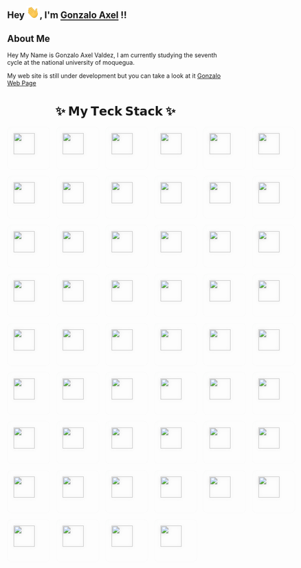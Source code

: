## Hey <img src="https://raw.githubusercontent.com/parth-27/parth-27/master/Hi.gif" width="30px">, I'm [Gonzalo Axel](https://github.com/GonzaloAxelH) !!

</h2>

## About Me

Hey My Name is Gonzalo Axel Valdez, I am currently studying the seventh cycle at the national university of moquegua.

My web site is still under development but you can take a look at it [Gonzalo Web Page ](https://gonzalo.vercel.app/)

<style>
  .wrapper{
    display: grid;
    grid-template-columns: 1fr 1fr 1fr 1fr 1fr 1fr;
    grid-gap: 1em;
    place-items: center;
  }
  @media (max-width: 768px) {
       .wrapper{
           grid-template-columns: 1fr 1fr 1fr 1fr;
       }
  }

  @media (max-width: 560px) {
      .wrapper{
          grid-template-columns: 1fr 1fr 1fr;
      }
  }

  @media (max-width: 400px) {
      .wrapper{
          grid-template-columns: 1fr 1fr;
      }
  }
 
  .avatar {
    position: relative;
    display: flex;
    align-items: center;
    justify-content: center;
    width: 100px;
    height: 100px;
    border-radius: 10%;
    overflow: hidden;
    box-shadow: inset 0 0 1px 1px rgba(0, 0, 0, 0.015);
  }

  .avatar img {
    height: 70%;
    width: 70%;
    z-index: 2;
    filter: drop-shadow(0 1px 4px rgba(0, 0, 0, 0.12));
  }

  .avatar .background {
    position: absolute;
    z-index: 1;
    pointer-events: none;
    top: 0;
    left: 0;
    width: 100%;
    height: 100%;

    transform: scale(2);
    filter: blur(13px) opacity(0.2);
  }

</style>

<div align="center">
  <h1 align="center">✨ 𝗠𝘆 𝗧𝗲𝗰𝗸 𝗦𝘁𝗮𝗰𝗸 ✨</h1>
</div>
<div class="wrapper">
  <div class="avatar">
      <img alt="" aria-hidden src="https://cdn.svgporn.com/logos/javascript.svg" class="background" />
      <img alt="" src="https://cdn.svgporn.com/logos/javascript.svg" width="100" height="100" />
    </div>
 
 <div class="avatar">
      <img alt="" aria-hidden src="https://cdn.svgporn.com/logos/react.svg" class="background" />
      <img alt="" src="https://cdn.svgporn.com/logos/react.svg" width="100" height="100" />
    </div>

 <div class="avatar">
      <img alt="" aria-hidden src="https://cdn.svgporn.com/logos/nextjs-icon.svg" class="background" />
      <img alt="" src="https://cdn.svgporn.com/logos/nextjs-icon.svg" width="100" height="100" />
    </div>

 <div class="avatar">
      <img alt="" aria-hidden src="https://cdn.svgporn.com/logos/tailwindcss-icon.svg" class="background" />
      <img alt="" src="https://cdn.svgporn.com/logos/tailwindcss-icon.svg" width="100" height="100" />
    </div>
 <div class="avatar">
      <img alt="" aria-hidden src="https://cdn.svgporn.com/logos/laravel.svg" class="background" />
      <img alt="" src="https://cdn.svgporn.com/logos/laravel.svg" width="100" height="100" />
    </div>

 <div class="avatar">
      <img alt="" aria-hidden src="https://cdn.svgporn.com/logos/nodejs-icon.svg" class="background" />
      <img alt="" src="https://cdn.svgporn.com/logos/nodejs-icon.svg" width="100" height="100" />
    </div>

 <div class="avatar">
      <img alt="" aria-hidden src="https://cdn.svgporn.com/logos/ethereum-color.svg" class="background" />
      <img alt="" src="https://cdn.svgporn.com/logos/ethereum-color.svg" width="100" height="100" />
    </div>

 <div class="avatar">
      <img alt="" aria-hidden src="https://cdn.svgporn.com/logos/typescript-icon.svg" class="background" />
      <img alt="" src="https://cdn.svgporn.com/logos/typescript-icon.svg" width="100" height="100" />
    </div>
 <div class="avatar">
      <img alt="" aria-hidden src="https://cdn.svgporn.com/logos/git-icon.svg" class="background" />
      <img alt="" src="https://cdn.svgporn.com/logos/git-icon.svg" width="100" height="100" />
    </div>
 <div class="avatar">
      <img alt="" aria-hidden src="https://cdn.svgporn.com/logos/bitcoin.svg" class="background" />
      <img alt="" src="https://cdn.svgporn.com/logos/bitcoin.svg" width="100" height="100" />
    </div>
 <div class="avatar">
      <img alt="" aria-hidden src="https://cdn.svgporn.com/logos/solidity.svg" class="background" />
      <img alt="" src="https://cdn.svgporn.com/logos/solidity.svg" width="100" height="100" />
    </div>

  <div class="avatar">
      <img alt="" aria-hidden src="https://cdn.svgporn.com/logos/bootstrap.svg" class="background" />
      <img alt="" src="https://cdn.svgporn.com/logos/bootstrap.svg" width="100" height="100" />
    </div>
 
 <div class="avatar">
      <img alt="" aria-hidden src="https://cdn.svgporn.com/logos/mysql.svg" class="background" />
      <img alt="" src="https://cdn.svgporn.com/logos/mysql.svg" width="100" height="100" />
    </div>

 <div class="avatar">
      <img alt="" aria-hidden src="https://cdn.svgporn.com/logos/mongodb.svg" class="background" />
      <img alt="" src="https://cdn.svgporn.com/logos/mongodb.svg" width="100" height="100" />
    </div>

 <div class="avatar">
      <img alt="" aria-hidden src="https://cdn.svgporn.com/logos/angular-icon.svg" class="background" />
      <img alt="" src="https://cdn.svgporn.com/logos/angular-icon.svg" width="100" height="100" />
    </div>
 <div class="avatar">
      <img alt="" aria-hidden src="https://cdn.svgporn.com/logos/gatsby.svg" class="background" />
      <img alt="" src="https://cdn.svgporn.com/logos/gatsby.svg" width="100" height="100" />
    </div>

 <div class="avatar">
      <img alt="" aria-hidden src="https://cdn.svgporn.com/logos/strapi-icon.svg" class="background" />
      <img alt="" src="https://cdn.svgporn.com/logos/strapi-icon.svg" width="100" height="100" />
    </div>

 <div class="avatar">
      <img alt="" aria-hidden src="https://cdn.svgporn.com/logos/npm.svg" class="background" />
      <img alt="" src="https://cdn.svgporn.com/logos/npm.svg" width="100" height="100" />
    </div>

 <div class="avatar">
      <img alt="" aria-hidden src="https://cdn.svgporn.com/logos/python.svg" class="background" />
      <img alt="" src="https://cdn.svgporn.com/logos/python.svg" width="100" height="100" />
    </div>
 <div class="avatar">
      <img alt="" aria-hidden src="https://cdn.svgporn.com/logos/graphql.svg" class="background" />
      <img alt="" src="https://cdn.svgporn.com/logos/graphql.svg" width="100" height="100" />
    </div>
 <div class="avatar">
      <img alt="" aria-hidden src="https://cdn.svgporn.com/logos/postman-icon.svg" class="background" />
      <img alt="" src="https://cdn.svgporn.com/logos/postman-icon.svg" width="100" height="100" />
    </div>
 <div class="avatar">
      <img alt="" aria-hidden src="https://cdn.svgporn.com/logos/postgresql.svg" class="background" />
      <img alt="" src="https://cdn.svgporn.com/logos/postgresql.svg" width="100" height="100" />
    </div>
     <div class="avatar">
      <img alt="" aria-hidden src="https://cdn.svgporn.com/logos/firebase.svg" class="background" />
      <img alt="" src="https://cdn.svgporn.com/logos/firebase.svg" width="100" height="100" />
    </div>
   <div class="avatar">
      <img alt="" aria-hidden src="https://cdn.svgporn.com/logos/microsoft-azure.svg" class="background" />
      <img alt="" src="https://cdn.svgporn.com/logos/microsoft-azure.svg" width="100" height="100" />
    </div>
   <div class="avatar">
      <img alt="" aria-hidden src="https://cdn.svgporn.com/logos/docker-icon.svg" class="background" />
      <img alt="" src="https://cdn.svgporn.com/logos/docker-icon.svg" width="100" height="100" />
    </div>
   <div class="avatar">
      <img alt="" aria-hidden src="https://cdn.svgporn.com/logos/vercel-icon.svg" class="background" />
      <img alt="" src="https://cdn.svgporn.com/logos/vercel-icon.svg" width="100" height="100" />
    </div>
 <div class="avatar">
      <img alt="" aria-hidden src="https://cdn.svgporn.com/logos/jenkins.svg" class="background" />
      <img alt="" src="https://cdn.svgporn.com/logos/jenkins.svg" width="100" height="100" />
    </div>
   <div class="avatar">
      <img alt="" aria-hidden src="https://cdn.svgporn.com/logos/mocha.svg" class="background" />
      <img alt="" src="https://cdn.svgporn.com/logos/mocha.svg" width="100" height="100" />
    </div>
   <div class="avatar">
      <img alt="" aria-hidden src="https://cdn.svgporn.com/logos/gitlab.svg" class="background" />
      <img alt="" src="https://cdn.svgporn.com/logos/gitlab.svg" width="100" height="100" />
    </div>
   <div class="avatar">
      <img alt="" aria-hidden src="https://cdn.svgporn.com/logos/github-octocat.svg" class="background" />
      <img alt="" src="https://cdn.svgporn.com/logos/github-octocat.svg" width="100" height="100" />
    </div>
 <div class="avatar">
      <img alt="" aria-hidden src="https://cdn.svgporn.com/logos/django-icon.svg" class="background" />
      <img alt="" src="https://cdn.svgporn.com/logos/django-icon.svg" width="100" height="100" />
    </div>
<div class="avatar">
      <img alt="" aria-hidden src="https://cdn.svgporn.com/logos/solidjs-icon.svg" class="background" />
      <img alt="" src="https://cdn.svgporn.com/logos/solidjs-icon.svg" width="100" height="100" />
    </div>
 <div class="avatar">
      <img alt="" aria-hidden src="https://cdn.svgporn.com/logos/grunt.svg" class="background" />
      <img alt="" src="https://cdn.svgporn.com/logos/grunt.svg" width="100" height="100" />
    </div>
 <div class="avatar">
      <img alt="" aria-hidden src="https://cdn.svgporn.com/logos/gulp.svg" class="background" />
      <img alt="" src="https://cdn.svgporn.com/logos/gulp.svg" width="100" height="100" />
    </div>
 <div class="avatar">
      <img alt="" aria-hidden src="https://cdn.svgporn.com/logos/vue.svg" class="background" />
      <img alt="" src="https://cdn.svgporn.com/logos/vue.svg" width="100" height="100" />
    </div>
<div class="avatar">
      <img alt="" aria-hidden src="https://cdn.svgporn.com/logos/sass.svg" class="background" />
      <img alt="" src="https://cdn.svgporn.com/logos/sass.svg" width="100" height="100" />
    </div>
 <div class="avatar">
      <img alt="" aria-hidden src="https://cdn.svgporn.com/logos/vitejs.svg" class="background" />
      <img alt="" src="https://cdn.svgporn.com/logos/vitejs.svg" width="100" height="100" />
    </div>
<div class="avatar">
      <img alt="" aria-hidden src="https://cdn.svgporn.com/logos/redhat-icon.svg" class="background" />
      <img alt="" src="https://cdn.svgporn.com/logos/redhat-icon.svg" width="100" height="100" />
    </div>
<div class="avatar">
      <img alt="" aria-hidden src="https://cdn.svgporn.com/logos/nginx.svg" class="background" />
      <img alt="" src="https://cdn.svgporn.com/logos/nginx.svg" width="100" height="100" />
    </div>
<div class="avatar">
      <img alt="" aria-hidden src="https://cdn.svgporn.com/logos/bash-icon.svg" class="background" />
      <img alt="" src="https://cdn.svgporn.com/logos/bash-icon.svg" width="100" height="100" />
    </div>
 <div class="avatar">
      <img alt="" aria-hidden src="https://cdn.svgporn.com/logos/storybook-icon.svg" class="background" />
      <img alt="" src="https://cdn.svgporn.com/logos/storybook-icon.svg" width="100" height="100" />
    </div>
<div class="avatar">
      <img alt="" aria-hidden src="https://cdn.svgporn.com/logos/nestjs.svg" class="background" />
      <img alt="" src="https://cdn.svgporn.com/logos/nestjs.svg" width="100" height="100" />
    </div>
<div class="avatar">
      <img alt="" aria-hidden src="https://cdn.svgporn.com/logos/aws.svg" class="background" />
      <img alt="" src="https://cdn.svgporn.com/logos/aws.svg" width="100" height="100" />
    </div>
<div class="avatar">
      <img alt="" aria-hidden src="https://cdn.svgporn.com/logos/kotlin.svg" class="background" />
      <img alt="" src="https://cdn.svgporn.com/logos/kotlin.svg" width="100" height="100" />
    </div>
<div class="avatar">
      <img alt="" aria-hidden src="https://cdn.svgporn.com/logos/webassembly.svg" class="background" />
      <img alt="" src="https://cdn.svgporn.com/logos/webassembly.svg" width="100" height="100" />
    </div>
<div class="avatar">
      <img alt="" aria-hidden src="https://cdn.svgporn.com/logos/shopify.svg" class="background" />
      <img alt="" src="https://cdn.svgporn.com/logos/shopify.svg" width="100" height="100" />
    </div>
<div class="avatar">
      <img alt="" aria-hidden src="https://cdn.svgporn.com/logos/paypal.svg" class="background" />
      <img alt="" src="https://cdn.svgporn.com/logos/paypal.svg" width="100" height="100" />
    </div>
<div class="avatar">
      <img alt="" aria-hidden src="https://cdn.svgporn.com/logos/wix.svg" class="background" />
      <img alt="" src="https://cdn.svgporn.com/logos/wix.svg" width="100" height="100" />
    </div>
<div class="avatar">
      <img alt="" aria-hidden src="https://cdn.svgporn.com/logos/linux-tux.svg" class="background" />
      <img alt="" src="https://cdn.svgporn.com/logos/linux-tux.svg" width="100" height="100" />
    </div>
<div class="avatar">
      <img alt="" aria-hidden src="https://cdn.svgporn.com/logos/vim.svg" class="background" />
      <img alt="" src="https://cdn.svgporn.com/logos/vim.svg" width="100" height="100" />
    </div>
<div class="avatar">
      <img alt="" aria-hidden src="https://cdn.svgporn.com/logos/swift.svg" class="background" />
      <img alt="" src="https://cdn.svgporn.com/logos/swift.svg" width="100" height="100" />
    </div>
<div class="avatar">
      <img alt="" aria-hidden src="https://cdn.svgporn.com/logos/wordpress-icon.svg" class="background" />
      <img alt="" src="https://cdn.svgporn.com/logos/wordpress-icon.svg" width="100" height="100" />
    </div>
</div>


